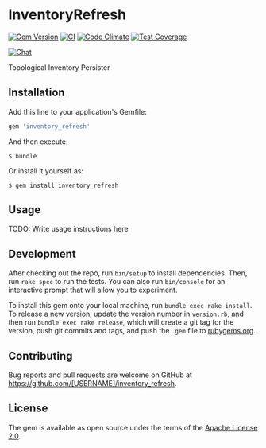 # InventoryRefresh

[![Gem Version](https://badge.fury.io/rb/inventory_refresh.svg)](http://badge.fury.io/rb/inventory_refresh)
[![CI](https://github.com/ManageIQ/inventory_refresh/actions/workflows/ci.yaml/badge.svg)](https://github.com/ManageIQ/inventory_refresh/actions/workflows/ci.yaml)
[![Code Climate](https://codeclimate.com/github/ManageIQ/inventory_refresh.svg)](https://codeclimate.com/github/ManageIQ/inventory_refresh)
[![Test Coverage](https://codeclimate.com/github/ManageIQ/inventory_refresh/badges/coverage.svg)](https://codeclimate.com/github/ManageIQ/inventory_refresh/coverage)

[![Chat](https://badges.gitter.im/Join%20Chat.svg)](https://gitter.im/ManageIQ/manageiq/providers?utm_source=badge&utm_medium=badge&utm_campaign=pr-badge&utm_content=badge)

Topological Inventory Persister

## Installation

Add this line to your application's Gemfile:

```ruby
gem 'inventory_refresh'
```

And then execute:

    $ bundle

Or install it yourself as:

    $ gem install inventory_refresh

## Usage

TODO: Write usage instructions here

## Development

After checking out the repo, run `bin/setup` to install dependencies. Then, run `rake spec` to run the tests. You can also run `bin/console` for an interactive prompt that will allow you to experiment.

To install this gem onto your local machine, run `bundle exec rake install`. To release a new version, update the version number in `version.rb`, and then run `bundle exec rake release`, which will create a git tag for the version, push git commits and tags, and push the `.gem` file to [rubygems.org](https://rubygems.org).

## Contributing

Bug reports and pull requests are welcome on GitHub at https://github.com/[USERNAME]/inventory_refresh.

## License

The gem is available as open source under the terms of the [Apache License 2.0](LICENSE).
